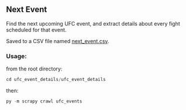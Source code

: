 ## Next Event

Find the next upcoming UFC event, and extract details about every fight scheduled for that event.

Saved to a CSV file named [next_event.csv](https://github.com/socialatm/five-years/blob/main/next_event/next_event/next_event.csv).

### Usage:

from the root directory:
```python
cd ufc_event_details/ufc_event_details
```
then:
```python
py -m scrapy crawl ufc_events
```